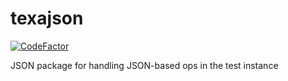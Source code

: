 # texajson

[![CodeFactor](https://www.codefactor.io/repository/github/texaproject/texajson/badge)](https://www.codefactor.io/repository/github/texaproject/texajson)

JSON package for handling JSON-based ops in the test instance
